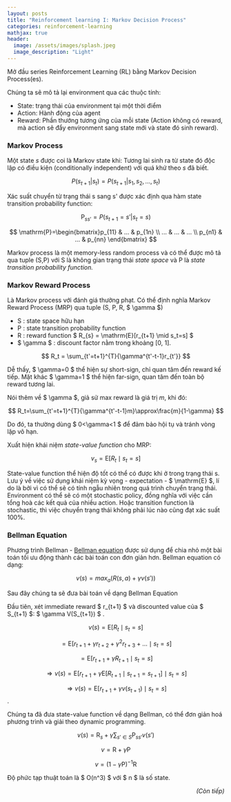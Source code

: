```yaml
---
layout: posts
title: "Reinforcement learning I: Markov Decision Process"
categories: reinforcement-learning
mathjax: true
header:
  image: /assets/images/splash.jpeg
  image_description: "Light"
---
```

Mở đầu series Reinforcement Learning (RL) bằng Markov Decision Process(es).

Chúng ta sẽ mô tả lại environment qua các thuộc tính:

* State: trạng thái của environment tại một thời điểm
* Action: Hành động của agent
* Reward: Phần thưởng tương ứng của mỗi state (Action không có reward, mà action sẽ đẩy environment sang state mới và state đó sinh reward).

### Markov Process
Một state *s* được coi là Markov state khi: Tương lai sinh ra từ state đó độc lập có điều kiện (conditionally independent) với quá khứ theo *s* đã biết.

$$ P(s_{t+1}|s_{t}) = P(s_{t+1}|s_1, s_2, ..., s_t) $$

Xác suất chuyển từ trạng thái s sang s' được xác định qua hàm state transition probability function:

$$ \mathrm{P}_{ss'}=P(s_{t+1}=s'|s_{t}=s) $$

$$ \mathrm{P}=\begin{bmatrix}p_{11} & ... & p_{1n} \\ ... & ... & ... \\ p_{n1} & ... & p_{nn} \end{bmatrix} $$

Markov process là một memory-less random process và có thể được mô tả qua tuple (S,P) 
với S là không gian trạng thái *state space* và P là *state transition probability function.*

### Markov Reward Process

Là Markov process với đánh giá thưởng phạt. Có thể định nghĩa Markov Reward Process (MRP) qua tuple (S, P, R, $ \gamma $) 

* S : state space hữu hạn
* P : state transition probability function
* R : reward function $ R_{s} = \mathrm{E}[r_{t+1} \mid s_t=s] $
* $ \gamma $ : discount factor nằm trong khoảng [0, 1].

$$ R_t = \sum_{t'=t+1}^{T}{\gamma^{t'-t-1}r_{t'}} $$

Dễ thấy, $ \gamma=0 $ thể hiện sự short-sign, chỉ quan tâm đến reward kế tiếp. 
Mặt khác $ \gamma=1 $ thể hiện far-sign, quan tâm đến toàn bộ reward tương lai.

Nói thêm về $ \gamma $, giả sử max reward là giá trị *m*, khi đó:

$$ R_t=\sum_{t'=t+1}^{T}{\gamma^{t'-t-1}m}\approx\frac{m}{1-\gamma} $$

Do đó, ta thường dùng $ 0<\gamma<1 $ để đảm bảo hội tụ và tránh vòng lặp vô hạn.

Xuất hiện khái niệm *state-value function* cho MRP:

$$ v_{s} = \mathrm{E}[R_t \mid s_t=s] $$

State-value function thể hiện độ tốt có thể có được khi ở trong trạng thái s. 
Lưu ý về việc sử dụng khái niệm kỳ vọng - expectation - $ \mathrm{E} $, 
lí do là bởi vì có thể sẽ có tính ngẫu nhiên trong quá trình chuyển trạng thái. 
Environment có thể sẽ có một stochastic policy, đồng nghĩa với việc cần tổng hoà các kết quả của 
nhiều action. Hoặc transition function là stochastic, thì việc chuyển trạng thái không phải lúc nào 
cũng đạt xác suất 100%. 

### Bellman Equation

Phương trình Bellman - [Bellman equation](https://en.wikipedia.org/wiki/Bellman_equation) được sử dụng để chia nhỏ một bài toán tối ưu động 
thành các bài toán con đơn giản hơn. Bellman equation có dạng:

$$ v(s) = max_a(R(s,a) + \gamma v(s')) $$

Sau đây chúng ta sẽ đưa bài toán về dạng Bellman Equation

Đầu tiên, xét immediate reward $ r_{t+1} $ và discounted value của 
$ S_{t+1} $: $ \gamma V(S_{t+1}) $ .

$$ v(s) = \mathrm{E}[R_t \mid s_t=s] $$

$$ = \mathrm{E}[r_{t+1} + \gamma r_{t+2} + \gamma^{2}r_{t+3} + ... \mid s_t=s] $$

$$ = \mathrm{E}[r_{t+1} + \gamma R_{t+1} \mid s_t=s] $$

$$ \Rightarrow v(s) =  \mathrm{E}[r_{t+1}+ \gamma\mathrm{E}[R_{t+1} \mid s_{t+1}=s_{t+1}] \mid s_t=s] $$

$$ \Rightarrow v(s) = \mathrm{E}[r_{t+1} + \gamma v(s_{t+1}) \mid s_t=s] $$.

Chúng ta đã đưa state-value function về dạng Bellman, có thể đơn giản hoá phương trình và giải theo dynamic programming.

$$ v(s) = \mathrm{R}_s + \gamma \sum_{s' \in S}{\mathrm{P}_{ss'}v(s')} $$

$$ v = \mathrm{R} + \gamma \mathrm{P} $$

$$ v = (1-\gamma \mathrm{P})^{-1}\mathrm{R} $$

Độ phức tạp thuật toán là $ O(n^3) $ với $ n $ là số state.

<div align="right"><i>(Còn tiếp)</i></div> 